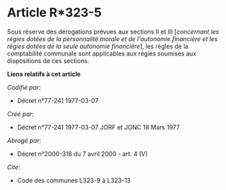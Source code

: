 # Article R*323-5

Sous réserve des dérogations prévues aux sections II et III [*concernant les régies dotées de la personnalité morale et de
l'autonomie financière et les régies dotées de la seule autonomie financière*], les règles de la comptabilité communale sont
applicables aux régies soumises aux dispositions de ces sections.

**Liens relatifs à cet article**

_Codifié par_:

  - Décret n°77-241 1977-03-07

_Créé par_:

  - Décret n°77-241 1977-03-07 JORF et JONC 18 Mars 1977

_Abrogé par_:

  - Décret n°2000-318 du 7 avril 2000 - art. 4 (V)

_Cite_:

  - Code des communes L323-9 à L323-13
